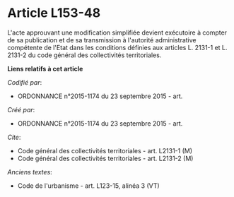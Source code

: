 # Article L153-48

L'acte approuvant une modification simplifiée devient exécutoire à compter de sa publication et de sa transmission à
l'autorité administrative compétente de l'Etat dans les conditions définies aux articles L. 2131-1 et L. 2131-2 du code
général des collectivités territoriales.

**Liens relatifs à cet article**

_Codifié par_:

  - ORDONNANCE n°2015-1174 du 23 septembre 2015 - art.

_Créé par_:

  - ORDONNANCE n°2015-1174 du 23 septembre 2015 - art.

_Cite_:

  - Code général des collectivités territoriales - art. L2131-1 (M)
  - Code général des collectivités territoriales - art. L2131-2 (M)

_Anciens textes_:

  - Code de l'urbanisme - art. L123-15, alinéa 3  (VT)
